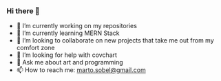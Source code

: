 ### Hi there 👋

- 🔭 I’m currently working on my repositories
- 🌱 I’m currently learning MERN Stack
- 👯 I’m looking to collaborate on new projects that take me out from my comfort zone
- 🤔 I’m looking for help with covchart
- 💬 Ask me about art and programming
- 📫 How to reach me: marto.sobel@gmail.com 
